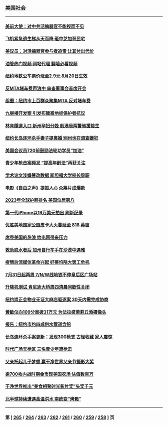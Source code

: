 ### 美国社会
---
#### [美前大使：对中共活摘器官不能视而不见](../../pages/ncid1078160/n14037110.md?07210045) 
#### [飞机紧急逃生梯从天而降 砸中芝加哥民宅](../../pages/ncid1078160/n14038176.md?07210045) 
#### [美议员：对活摘器官参与者追责 让其付出代价](../../pages/ncid1078160/n14038239.md?07210045) 
#### [油管热门视频 网站代理 翻墙必看视频](http://138.2.39.72:81/youtube.html?epic-marker?07210045)
#### [纽约地铁公车票价涨至2.9元 8月20日生效](../../pages/ncid1078160/n14038225.md?07210045) 
#### [反MTA堵车费声浪中 审查董事会首度开会](../../pages/ncid1078160/n14038220.md?07210045) 
#### [组图：纽约市上百群众聚集MTA 反对堵车费](../../pages/ncid1078160/n14038212.md?07210045) 
#### [九层楼开发案 引发布碌崙地标保护者抗议](../../pages/ncid1078160/n14038207.md?07210045) 
#### [林肯隧道入口 新州孕妇分娩 航港局两警驰援接生](../../pages/ncid1078160/n14038191.md?07210045) 
#### [纽约长岛连环杀手妻子提离婚 别州也在调查嫌犯](../../pages/ncid1078160/n14038189.md?07210045) 
#### [美国会议员720前鼓励法轮功学员“加油”](../../pages/ncid1078160/n14037844.md?07210045) 
#### [青少年枪击案频发 “提高年龄法”再获关注](../../pages/ncid1078160/n14038198.md?07210045) 
#### [学术论文涉嫌篡改数据 斯坦福大学校长辞职](../../pages/ncid1078160/n14037972.md?07210045) 
#### [电影《自由之声》提振人心 众筹片成爆款](../../pages/ncid1078160/n14037162.md?07210045) 
#### [2023年全球护照排名 美国位居第八](../../pages/ncid1078160/n14037593.md?07210045) 
#### [第一代iPhone以19万美元拍出 刷新纪录](../../pages/ncid1078160/n14037334.md?07210045) 
#### [优胜美地国家公园皮卡大火蔓延至 818 英亩](../../pages/ncid1078160/n14037400.md?07210045) 
#### [席卷美国的热浪 给电网带来压力](../../pages/ncid1078160/n14037395.md?07210045) 
#### [救助脱水者后 加州自行车手在沙漠中遇难](../../pages/ncid1078160/n14037387.md?07210045) 
#### [疫情后流媒体革命兴起 好莱坞陷大罢工危机](../../pages/ncid1078160/n14037232.md?07210045) 
#### [7月31日起两周 7/N/W线地铁不停皇后区广场站](../../pages/ncid1078160/n14037286.md?07210045) 
#### [升降机测试 肯尼迪大桥周四清晨间歇性关闭](../../pages/ncid1078160/n14037288.md?07210045) 
#### [纽约崇正会物业无证大麻店驱逐案 30天内需完成协商](../../pages/ncid1078160/n14037290.md?07210045) 
#### [黄敏仪向109分局拨31万元 为法拉盛茉莉丘添摄像头](../../pages/ncid1078160/n14037339.md?07210045) 
#### [报告：纽约市约四成供水管道含铅](../../pages/ncid1078160/n14037295.md?07210045) 
#### [长岛连环杀手案更新：发现300枪支 古怪收藏 家人震惊](../../pages/ncid1078160/n14037327.md?07210045) 
#### [时代广场无枪区 三名青少年遭枪击](../../pages/ncid1078160/n14037309.md?07210045) 
#### [父亲托起儿子梦想 赢干净世界父亲节摄影大奖](../../pages/ncid1078160/n14037195.md?07210045) 
#### [逾700枚内战时期金币现美国农场 估值数百万](../../pages/ncid1078160/n14036658.md?07210045) 
#### [干净世界推出“美食相聚时光影片奖”头奖千元](../../pages/ncid1078160/n14037035.md?07210045) 
#### [北半球持续遭遇高温洪水 南欧变“烤箱”](../../pages/ncid1078160/n14036800.md?07210045) 

---
#### 第 [ [265](./265.md?07210045) / [264](./264.md?07210045) / [263](./263.md?07210045) / [262](./262.md?07210045) / [261](./261.md?07210045) / [260](./260.md?07210045) / [259](./259.md?07210045) / [258](./258.md?07210045) ] 页
